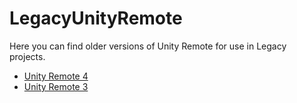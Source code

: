 # LegacyUnityRemote

Here you can find older versions of Unity Remote for use in Legacy projects.

* [Unity Remote 4](UnityRemote4)
* [Unity Remote 3](unity-remote)